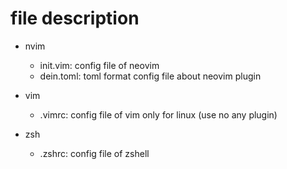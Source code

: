 # file description

- nvim
    - init.vim: config file of neovim
    - dein.toml: toml format config file about neovim plugin

- vim
    - .vimrc: config file of vim only for linux (use no any plugin)

- zsh
    - .zshrc: config file of zshell
